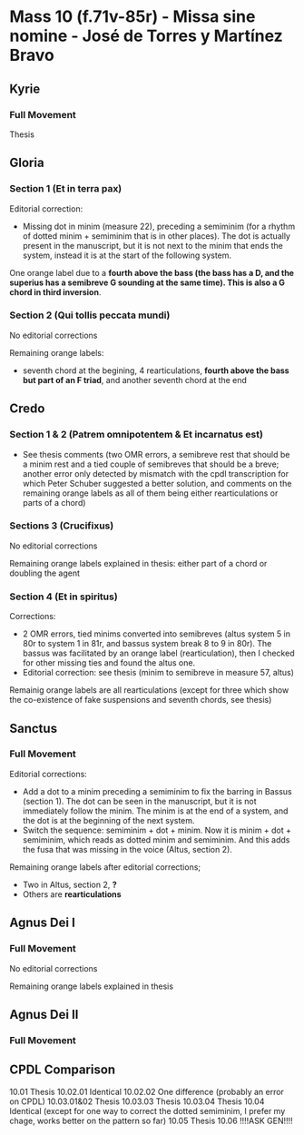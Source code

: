 # Mass 10 (f.71v-85r) - Missa sine nomine - José de Torres y Martínez Bravo



## Kyrie
### Full Movement

Thesis


## Gloria
### Section 1 (Et in terra pax)

Editorial correction:
- Missing dot in minim (measure 22), preceding a semiminim (for a rhythm of dotted minim + semiminim that is in other places). The dot is actually present in the manuscript, but it is not next to the minim that ends the system, instead it is at the start of the following system.

One orange label due to a **fourth above the bass (the bass has a D, and the superius has a semibreve G sounding at the same time). This is also a G chord in third inversion**.


### Section 2 (Qui tollis peccata mundi)

No editorial corrections

Remaining orange labels:
- seventh chord at the begining, 4 rearticulations, **fourth above the bass but part of an F triad**, and another seventh chord at the end


## Credo 
### Section 1 & 2 (Patrem omnipotentem & Et incarnatus est)

- See thesis comments (two OMR errors, a semibreve rest that should be a minim rest and a tied couple of semibreves that should be a breve; another error only detected by mismatch with the cpdl transcription for which Peter Schuber suggested a better solution, and comments on the remaining orange labels as all of them being either rearticulations or parts of a chord)

### Sections 3 (Crucifixus)
No editorial corrections

Remaining orange labels explained in thesis: either part of a chord or doubling the agent


### Section 4 (Et in spiritus)

Corrections:
- 2 OMR errors, tied minims converted into semibreves (altus system 5 in 80r to system 1 in 81r, and bassus system break 8 to 9 in 80r). The bassus was facilitated by an orange label (rearticulation), then I checked for other missing ties and found the altus one.
- Editorial correction: see thesis (minim to semibreve in measure 57, altus)

Remainig orange labels are all rearticulations (except for three which show the co-existence of fake suspensions and seventh chords, see thesis)


## Sanctus
### Full Movement

Editorial corrections:
- Add a dot to a minim preceding a semiminim to fix the barring in Bassus (section 1). The dot can be seen in the manuscript, but it is not immediately follow the minim. The minim is at the end of a system, and the dot is at the beginning of the next system.
- Switch the sequence: semiminim + dot + minim. Now it is minim + dot + semiminim, which reads as dotted minim and semiminim. And this adds the fusa that was missing in the voice (Altus, section 2).

Remaining orange labels after editorial corrections;
- Two in Altus, section 2, **?**
- Others are **rearticulations**



## Agnus Dei I
### Full Movement
No editorial corrections

Remaining orange labels explained in thesis


## Agnus Dei II
### Full Movement



## CPDL Comparison
10.01	Thesis
10.02.01	Identical
10.02.02	One difference (probably an error on CPDL)
10.03.01&02	Thesis
10.03.03	Thesis
10.03.04	Thesis
10.04	Identical (except for one way to correct the dotted semiminim, I prefer my chage, works better on the pattern so far)
10.05	Thesis
10.06	!!!!ASK GEN!!!!
